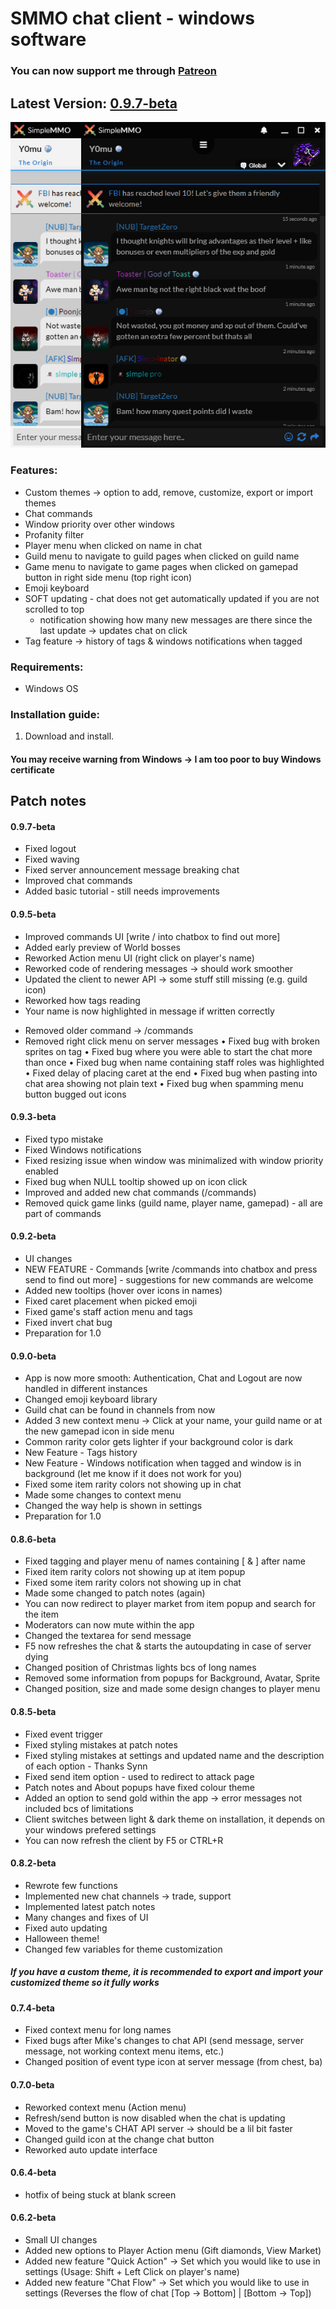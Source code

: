
# SMMO chat client - windows software
### You can now support me through [Patreon](https://www.patreon.com/y0mu)
## Latest Version: [0.9.7-beta](https://bit.ly/2Ov9wOy)


![Chat Client image](https://github.com/ImY0mu/SMMO-chat/blob/master/chat.jpg)
### Features:
- Custom themes -> option to add, remove, customize, export or import themes
- Chat commands
- Window priority over other windows
- Profanity filter
- Player menu when clicked on name in chat
- Guild menu to navigate to guild pages when clicked on guild name
- Game menu to navigate to game pages when clicked on gamepad button in right side menu (top right icon)
- Emoji keyboard
- SOFT updating - chat does not get automatically updated if you are not scrolled to top
   - notification showing how many new messages are there since the last update -> updates chat on click
- Tag feature -> history of tags & windows notifications when tagged
### Requirements:
- Windows OS
### Installation guide:
1. Download and install. 
#### You may receive warning from Windows -> I am too poor to buy Windows certificate

## Patch notes
#### 0.9.7-beta
+ Fixed logout
+ Fixed waving
+ Fixed server announcement message breaking chat
+ Improved chat commands
+ Added basic tutorial - still needs improvements

#### 0.9.5-beta
+ Improved commands UI [write / into chatbox to find out more]
+ Added early preview of World bosses
+ Reworked Action menu UI (right click on player's name)
+ Reworked code of rendering messages -> should work smoother
+ Updated the client to newer API -> some stuff still missing (e.g. guild icon)
+ Reworked how tags reading
+ Your name is now highlighted in message if written correctly
- Removed older command -> /commands
- Removed right click menu on server messages
• Fixed bug with broken sprites on tag
• Fixed bug where you were able to start the chat more than once
• Fixed bug when name containing staff roles was highlighted
• Fixed delay of placing caret at the end
• Fixed bug when pasting into chat area showing not plain text
• Fixed bug when spamming menu button bugged out icons

#### 0.9.3-beta
- Fixed typo mistake
- Fixed Windows notifications
- Fixed resizing issue when window was minimalized with window priority enabled
- Fixed bug when NULL tooltip showed up on icon click
- Improved and added new chat commands (/commands)
- Removed quick game links (guild name, player name, gamepad) - all are part of commands

#### 0.9.2-beta
- UI changes
- NEW FEATURE - Commands [write /commands into chatbox and press send to find out more] - suggestions for new commands are welcome
- Added new tooltips (hover over icons in names)
- Fixed caret placement when picked emoji
- Fixed game's staff action menu and tags
- Fixed invert chat bug
- Preparation for 1.0

#### 0.9.0-beta
- App is now more smooth: Authentication, Chat and Logout are now handled in different instances
- Changed emoji keyboard library
- Guild chat can be found in channels from now
- Added 3 new context menu -> Click at your name, your guild name or at the new gamepad icon in side menu
- Common rarity color gets lighter if your background color is dark
- New Feature - Tags history
- New Feature - Windows notification when tagged and window is in background (let me know if it does not work for you)
- Fixed some item rarity colors not showing up in chat
- Made some changes to context menu
- Changed the way help is shown in settings
- Preparation for 1.0

#### 0.8.6-beta
- Fixed tagging and player menu of names containing [ & ] after name
- Fixed item rarity colors not showing up at item popup
- Fixed some item rarity colors not showing up in chat
- Made some changed to patch notes (again)
- You can now redirect to player market from item popup and search for the item
- Moderators can now mute within the app
- Changed the textarea for send message
- F5 now refreshes the chat & starts the autoupdating in case of server dying
- Changed position of Christmas lights bcs of long names
- Removed some information from popups for Background, Avatar, Sprite
- Changed position, size and made some design changes to player menu
#### 0.8.5-beta
- Fixed event trigger
- Fixed styling mistakes at patch notes
- Fixed styling mistakes at settings and updated name and the description of each option - Thanks Synn
- Fixed send item option - used to redirect to attack page
- Patch notes and About popups have fixed colour theme
- Added an option to send gold within the app -> error messages not included bcs of limitations
- Client switches between light & dark theme on installation, it depends on your windows prefered settings
- You can now refresh the client by F5 or CTRL+R
#### 0.8.2-beta
- Rewrote few functions
- Implemented new chat channels -> trade, support
- Implemented latest patch notes
- Many changes and fixes of UI
- Fixed auto updating
- Halloween theme!
- Changed few variables for theme customization 
##### If you have a custom theme, it is recommended to export and import your customized theme so it fully works
#### 0.7.4-beta
- Fixed context menu for long names
- Fixed bugs after Mike's changes to chat API (send message, server message, not working context menu items, etc.)
- Changed position of event type icon at server message (from chest, ba)
#### 0.7.0-beta
- Reworked context menu (Action menu)
- Refresh/send button is now disabled when the chat is updating
- Moved to the game's CHAT API server -> should be a lil bit faster
- Changed guild icon at the change chat button
- Reworked auto update interface
#### 0.6.4-beta
- hotfix of being stuck at blank screen 
#### 0.6.2-beta
- Small UI changes
- Added new options to Player Action menu (Gift diamonds, View Market)
- Added new feature "Quick Action" -> Set which you would like to use in settings (Usage: Shift + Left Click on player's name)
- Added new feature "Chat Flow" -> Set which you would like to use in settings (Reverses the flow of chat [Top -> Bottom] | [Bottom -> Top])
